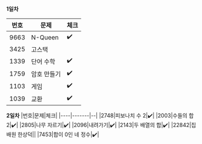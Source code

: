 __1일차__

|번호|문제|체크|
|----|-------|--|
|9663|N-Queen|:heavy_check_mark:|
|3425|고스택||
|1339|단어 수학|:heavy_check_mark:|
|1759|암호 만들기|:heavy_check_mark:|
|1103|게임|:heavy_check_mark:|
|1039|교환|:heavy_check_mark:|

__2일차__
|번호|문제|체크|
|----|-------|--|
|2748|피보나치 수 2|:heavy_check_mark:|
|2003|수들의 합 2|:heavy_check_mark:|
|2805|나무 자르기|:heavy_check_mark:|
|2096|내려가기|:heavy_check_mark:|
|2143|두 배열의 합|:heavy_check_mark:|
|22842|집배원 한상덕||
|7453|합이 0인 네 정수|:heavy_check_mark:|
